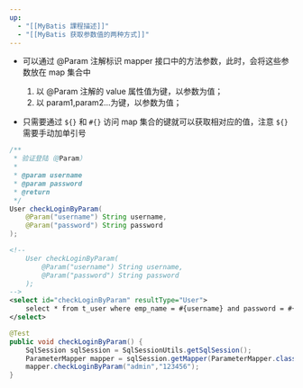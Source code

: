 ```yaml
---
up:
  - "[[MyBatis 課程描述]]"
  - "[[MyBatis 获取参数值的两种方式]]"
---
```

- 可以通过 @Param 注解标识 mapper 接口中的方法参数，此时，会将这些参数放在 map 集合中
    1.  以 @Param 注解的 value 属性值为键，以参数为值；
    2.  以 param1,param2...为键，以参数为值；

-   只需要通过 `${}` 和 `#{}` 访问 map 集合的键就可以获取相对应的值，注意 `${}` 需要手动加单引号

```java
/**
 * 验证登陆（@Param）
 *
 * @param username
 * @param password
 * @return
 */
User checkLoginByParam(
	@Param("username") String username, 
	@Param("password") String password
);
```

```xml
<!--
	User checkLoginByParam(
		@Param("username") String username, 
		@Param("password") String password
	);
-->  
<select id="checkLoginByParam" resultType="User">  
    select * from t_user where emp_name = #{username} and password = #{password} 
</select>
```

```java
@Test
public void checkLoginByParam() {
	SqlSession sqlSession = SqlSessionUtils.getSqlSession();
	ParameterMapper mapper = sqlSession.getMapper(ParameterMapper.class);
	mapper.checkLoginByParam("admin","123456");
}
```